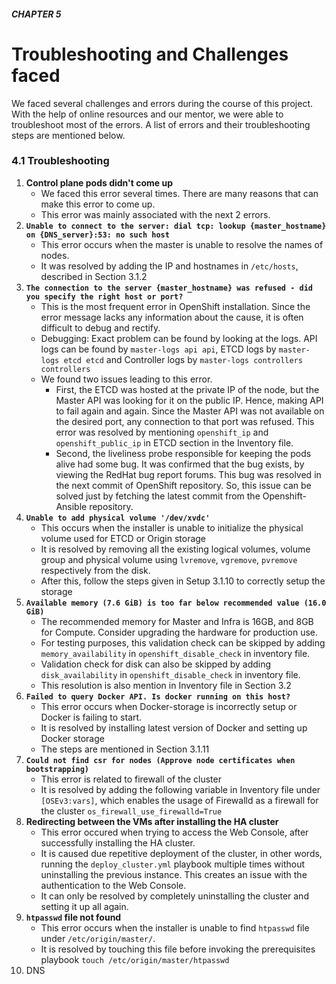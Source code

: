 ##### CHAPTER 5
# Troubleshooting and Challenges faced

We faced several challenges and errors during the course of this project. With the help of online resources and our mentor, we were able to troubleshoot most of the errors. A list of errors and their troubleshooting steps are mentioned below.

### 4.1 Troubleshooting
1. __Control plane pods didn't come up__
    - We faced this error several times. There are many reasons that can make this error to come up. 
    - This error was mainly associated with the next 2 errors.
4. __`Unable to connect to the server: dial tcp: lookup {master_hostname} on {DNS_server}:53: no such host`__
    - This error occurs when the master is unable to resolve the names of nodes. 
    - It was resolved by adding the IP and hostnames in `/etc/hosts`, described in Section 3.1.2
6. __`The connection to the server {master_hostname} was refused - did you specify the right host or port?`__
    - This is the most frequent error in OpenShift installation. Since the error message lacks any information about the cause, it is often difficult to debug and rectify.
    - Debugging: Exact problem can be found by looking at the logs. API logs can be found by `master-logs api api`, ETCD logs by `master-logs etcd etcd` and Controller logs by `master-logs controllers controllers`
    - We found two issues leading to this error.
      - First, the ETCD was hosted at the private IP of the node, but the Master API was looking for it on the public IP. Hence, making API to fail again and again. Since the Master API was not available on the desired port, any connection to that port was refused. This error was resolved by mentioning `openshift_ip` and `openshift_public_ip` in ETCD section in the Inventory file.
      - Second, the liveliness probe responsible for keeping the pods alive had some bug. It was confirmed that the bug exists, by viewing the RedHat bug report forums. This bug was resolved in the next commit of OpenShift repository. So, this issue can be solved just by fetching the latest commit from the Openshift-Ansible repository.
2. __`Unable to add physical volume '/dev/xvdc'`__
    - This occurs when the installer is unable to initialize the physical volume used for ETCD or Origin storage
    - It is resolved by removing all the existing logical volumes, volume group and physical volume using `lvremove`, `vgremove`, `pvremove` respectively from the disk. 
    - After this, follow the steps given in Setup 3.1.10 to correctly setup the storage
3. __`Available memory (7.6 GiB) is too far below recommended value (16.0 GiB)`__
    - The recommended memory for Master and Infra is 16GB, and 8GB for Compute. Consider upgrading the hardware for production use.
    - For testing purposes, this validation check can be skipped by adding `memory_availability` in `openshift_disable_check` in inventory file.
    - Validation check for disk can also be skipped by adding `disk_availability` in `openshift_disable_check` in inventory file.
    - This resolution is also mention in Inventory file in Section 3.2
5. __`Failed to query Docker API. Is docker running on this host?`__
    - This error occurs when Docker-storage is incorrectly setup or Docker is failing to start.
    - It is resolved by installing latest version of Docker and setting up Docker storage
    - The steps are mentioned in Section 3.1.11
8. __`Could not find csr for nodes (Approve node certificates when bootstrapping)`__
    - This error is related to firewall of the cluster
    - It is resolved by adding the following variable in Inventory file under `[OSEv3:vars]`, which enables the usage of Firewalld as a firewall for the cluster
      `os_firewall_use_firewalld=True`
9. __Redirecting between the VMs after installing the HA cluster__
    - This error occured when trying to access the Web Console, after successfully installing the HA cluster. 
    - It is caused due repetitive deployment of the cluster, in other words, running the `deploy_cluster.yml` playbook multiple times without uninstalling the previous instance. This creates an issue with the authentication to the Web Console.
    - It can only be resolved by completely uninstalling the cluster and setting it up all again.
7. __`htpasswd` file not found__
    - This error occurs when the installer is unable to find `htpasswd` file under `/etc/origin/master/`.
    - It is resolved by touching this file before invoking the prerequisites playbook 
      `touch /etc/origin/master/htpasswd`
10. DNS
